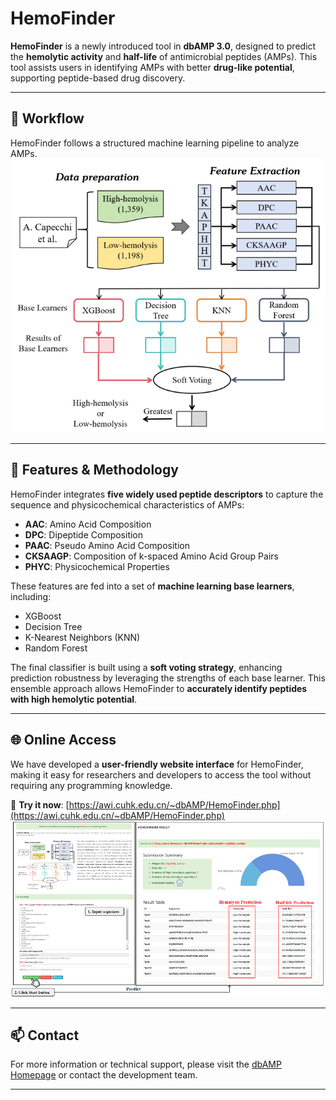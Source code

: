 # HemoFinder

**HemoFinder** is a newly introduced tool in **dbAMP 3.0**, designed to predict the **hemolytic activity** and **half-life** of antimicrobial peptides (AMPs). This tool assists users in identifying AMPs with better **drug-like potential**, supporting peptide-based drug discovery.

---

## 🧬 Workflow

HemoFinder follows a structured machine learning pipeline to analyze AMPs.  
![Workflow Diagram](./fig/Workflow.png)

---

## 🔬 Features & Methodology

HemoFinder integrates **five widely used peptide descriptors** to capture the sequence and physicochemical characteristics of AMPs:

- **AAC**: Amino Acid Composition  
- **DPC**: Dipeptide Composition  
- **PAAC**: Pseudo Amino Acid Composition  
- **CKSAAGP**: Composition of k-spaced Amino Acid Group Pairs  
- **PHYC**: Physicochemical Properties

These features are fed into a set of **machine learning base learners**, including:

- XGBoost  
- Decision Tree  
- K-Nearest Neighbors (KNN)  
- Random Forest

The final classifier is built using a **soft voting strategy**, enhancing prediction robustness by leveraging the strengths of each base learner. This ensemble approach allows HemoFinder to **accurately identify peptides with high hemolytic potential**.

---

## 🌐 Online Access

We have developed a **user-friendly website interface** for HemoFinder, making it easy for researchers and developers to access the tool without requiring any programming knowledge.

🔗 **Try it now**: [https://awi.cuhk.edu.cn/~dbAMP/HemoFinder.php](https://awi.cuhk.edu.cn/~dbAMP/HemoFinder.php)  
![Web Interface Screenshot](./fig/Web_interface.png)

---

## 📫 Contact

For more information or technical support, please visit the [dbAMP Homepage](https://awi.cuhk.edu.cn/~dbAMP/) or contact the development team.

---

